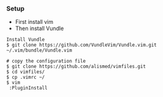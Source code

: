 ### Setup

- First install vim
- Then install Vundle 
``` 
Install Vundle
$ git clone https://github.com/VundleVim/Vundle.vim.git ~/.vim/bundle/Vundle.vim

# copy the configuration file
$ git clone https://github.com/alismed/vimfiles.git
$ cd vimfiles/
$ cp .vimrc ~/
$ vim
 :PluginInstall
```

